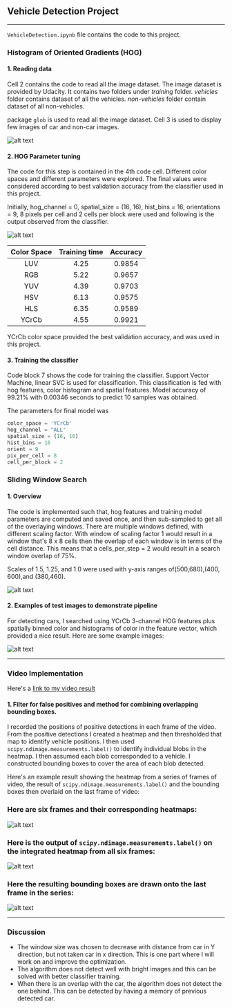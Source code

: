 ## Vehicle Detection Project

[//]: # (Image References)
[image1]: ./output_images/dataset.png
[image2]: ./output_images/HOG_feature.png
[image3]: ./output_images/sliding_window.png
[image4]: ./output_images/car_detection.png
[image5]: ./output_images/video_pipeline.png
[image6]: ./output_images/labelled_pipeline.png
[image7]: ./output_images/final_image.png


---

`VehicleDetection.ipynb` file contains the code to this project.

### Histogram of Oriented Gradients (HOG)
#### 1. Reading data
Cell 2 contains the code to read all the image dataset. The image dataset is provided by Udacity. It contains two folders under *training* folder. *vehicles* folder contains dataset of all the vehicles. *non-vehicles* folder contain dataset of all non-vehicles.

package `glob` is used to read all the image dataset. Cell 3 is used to display few images of car and non-car images.

![alt text][image1]

#### 2. HOG Parameter tuning

The code for this step is contained in the 4th code cell. Different color spaces and different parameters were explored. The final values were considered according to best validation accuracy from the classifier used in this project.

Initially, hog_channel = 0, spatial_size = (16, 16), hist_bins = 16, orientations = 9, 8 pixels per cell and 2 cells per block were used and following is the output observed from the classifier.

![alt text][image2]

| Color Space | Training time | Accuracy |
| :----: | :----: |  :----: |
| LUV | 4.25 | 0.9854 |
| RGB | 5.22 | 0.9657 |
| YUV | 4.39 | 0.9703 |
| HSV | 6.13 | 0.9575 |
| HLS | 6.35 | 0.9589 |
| YCrCb | 4.55 | 0.9921 |

YCrCb color space provided the best validation accuracy, and was used in this project.

#### 3. Training the classifier

Code block 7 shows the code for training the classifier. Support Vector Machine, linear SVC is used for classification. This classification is fed with hog features, color histogram and spatial features. Model accuracy of 99.21% with 0.00346 seconds to predict 10 samples was obtained.

The parameters for final model was
```python
color_space = 'YCrCb'
hog_channel = "ALL"
spatial_size = (16, 16)
hist_bins = 16
orient = 9  
pix_per_cell = 8
cell_per_block = 2
```

### Sliding Window Search

#### 1. Overview

The code is implemented such that, hog features and training model parameters are computed and saved once, and then sub-sampled to get all of the overlaying windows. There are multiple windows defined, with different scaling factor. With window of scaling factor 1 would result in a window that's 8 x 8 cells then the overlap of each window is in terms of the cell distance. This means that a cells_per_step = 2 would result in a search window overlap of 75%.

Scales of 1.5, 1.25, and 1.0 were used with y-axis ranges of(500,680),(400, 600),and (380,460).

![alt text][image3]

#### 2. Examples of test images to demonstrate pipeline

For detecting cars, I searched using YCrCb 3-channel HOG features plus spatially binned color and histograms of color in the feature vector, which provided a nice result.  Here are some example images:

![alt text][image4]

---

### Video Implementation

Here's a [link to my video result](./video_output.mp4)


#### 1. Filter for false positives and method for combining overlapping bounding boxes.

I recorded the positions of positive detections in each frame of the video.  From the positive detections I created a heatmap and then thresholded that map to identify vehicle positions.  I then used `scipy.ndimage.measurements.label()` to identify individual blobs in the heatmap.  I then assumed each blob corresponded to a vehicle.  I constructed bounding boxes to cover the area of each blob detected.  

Here's an example result showing the heatmap from a series of frames of video, the result of `scipy.ndimage.measurements.label()` and the bounding boxes then overlaid on the last frame of video:

### Here are six frames and their corresponding heatmaps:

![alt text][image5]

### Here is the output of `scipy.ndimage.measurements.label()` on the integrated heatmap from all six frames:
![alt text][image6]

### Here the resulting bounding boxes are drawn onto the last frame in the series:
![alt text][image7]


---

### Discussion

* The window size was chosen to decrease with distance from car in Y direction, but not taken car in x direction. This is one part where I will work on and improve the optimization.
* The algorithm does not detect well with bright images and this can be solved with better classifier training.
* When there is an overlap with the car, the algorithm does not detect the one behind. This can be detected by having a memory of previous detected car.
